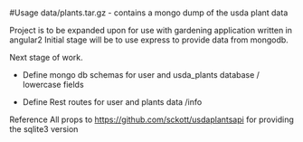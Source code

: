 #
>

#Usage
data/plants.tar.gz - contains a mongo dump of the usda plant data

Project is to be expanded upon for use with gardening application written in angular2
Initial stage will be to use express to provide data from mongodb.

Next stage of work.

- Define mongo db schemas for user and usda_plants database / lowercase fields

- Define Rest routes for user and plants data /info


Reference
All props to https://github.com/sckott/usdaplantsapi for providing the sqlite3 version
